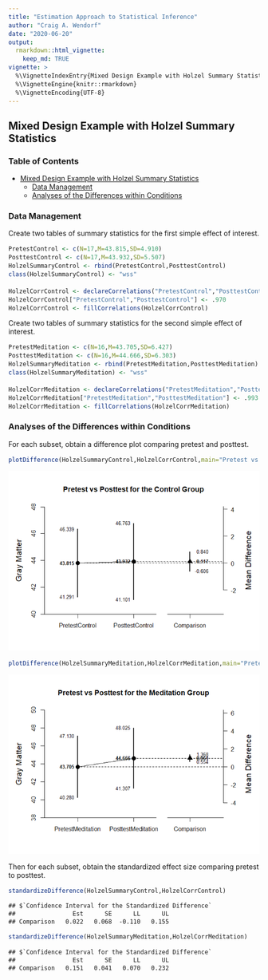 ```yaml
---
title: "Estimation Approach to Statistical Inference"
author: "Craig A. Wendorf"
date: "2020-06-20"
output: 
  rmarkdown::html_vignette:
    keep_md: TRUE
vignette: >
  %\VignetteIndexEntry{Mixed Design Example with Holzel Summary Statistics}
  %\VignetteEngine{knitr::rmarkdown}
  %\VignetteEncoding{UTF-8}
---
```








## Mixed Design Example with Holzel Summary Statistics

### Table of Contents

- [Mixed Design Example with Holzel Summary Statistics](#mixed-design-example-with-holzel-summary-statistics)
    - [Data Management](#data-management)
    - [Analyses of the Differences within Conditions](#analyses-of-the-differences-within-conditions)

### Data Management

Create two tables of summary statistics for the first simple effect of interest.


```r
PretestControl <- c(N=17,M=43.815,SD=4.910)
PosttestControl <- c(N=17,M=43.932,SD=5.507)
HolzelSummaryControl <- rbind(PretestControl,PosttestControl)
class(HolzelSummaryControl) <- "wss"

HolzelCorrControl <- declareCorrelations("PretestControl","PosttestControl")
HolzelCorrControl["PretestControl","PosttestControl"] <- .970
HolzelCorrControl <- fillCorrelations(HolzelCorrControl)
```

Create two tables of summary statistics for the second simple effect of interest.


```r
PretestMeditation <- c(N=16,M=43.705,SD=6.427)
PosttestMeditation <- c(N=16,M=44.666,SD=6.303)
HolzelSummaryMeditation <- rbind(PretestMeditation,PosttestMeditation)
class(HolzelSummaryMeditation) <- "wss"

HolzelCorrMeditation <- declareCorrelations("PretestMeditation","PosttestMeditation")
HolzelCorrMeditation["PretestMeditation","PosttestMeditation"] <- .993
HolzelCorrMeditation <- fillCorrelations(HolzelCorrMeditation)
```

### Analyses of the Differences within Conditions

For each subset, obtain a difference plot comparing pretest and posttest.


```r
plotDifference(HolzelSummaryControl,HolzelCorrControl,main="Pretest vs Posttest for the Control Group",ylab="Gray Matter")
```

![](figures/Holzel-Difference-1.png)<!-- -->

```r
plotDifference(HolzelSummaryMeditation,HolzelCorrMeditation,main="Pretest vs Posttest for the Meditation Group",ylab="Gray Matter")
```

![](figures/Holzel-Difference-2.png)<!-- -->

Then for each subset, obtain the standardized effect size comparing pretest to posttest.


```r
standardizeDifference(HolzelSummaryControl,HolzelCorrControl)
```

```
## $`Confidence Interval for the Standardized Difference`
##                Est      SE      LL      UL
## Comparison   0.022   0.068  -0.110   0.155
```

```r
standardizeDifference(HolzelSummaryMeditation,HolzelCorrMeditation)
```

```
## $`Confidence Interval for the Standardized Difference`
##                Est      SE      LL      UL
## Comparison   0.151   0.041   0.070   0.232
```
